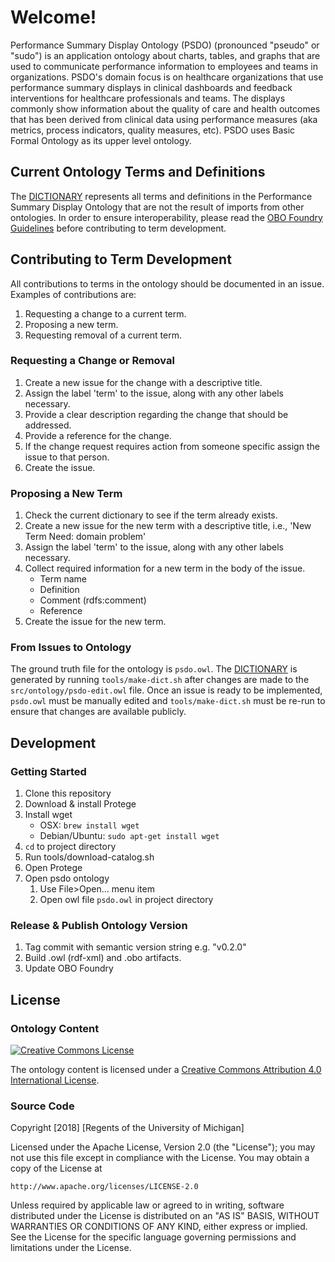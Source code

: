 # Welcome!
Performance Summary Display Ontology (PSDO) (pronounced "pseudo" or "sudo") is an application ontology about charts, tables, and graphs that are used to communicate performance information to employees and teams in organizations. PSDO's domain focus is on healthcare organizations that use performance summary displays in clinical dashboards and feedback interventions for healthcare professionals and teams. The displays commonly show information about the quality of care and health outcomes that has been derived from clinical data using performance measures (aka metrics, process indicators, quality measures, etc). PSDO uses Basic Formal Ontology as its upper level ontology.

## Current Ontology Terms and Definitions
The [DICTIONARY](DICTIONARY.md) represents all terms and definitions in the Performance Summary Display Ontology that are not the result of imports from other ontologies. In order to ensure interoperability, please read the [OBO Foundry Guidelines](http://obofoundry.org/principles/fp-000-summary.html) before contributing to term development.

## Contributing to Term Development
All contributions to terms in the ontology should be documented in an issue. Examples of contributions are:
1. Requesting a change to a current term.
1. Proposing a new term.
1. Requesting removal of a current term.

### Requesting a Change or Removal
1. Create a new issue for the change with a descriptive title.
1. Assign the label 'term' to the issue, along with any other labels necessary.
1. Provide a clear description regarding the change that should be addressed.
1. Provide a reference for the change.
1. If the change request requires action from someone specific assign the issue to that person.
1. Create the issue.

### Proposing a New Term
1. Check the current dictionary to see if the term already exists.
1. Create a new issue for the new term with a descriptive title, i.e., 'New Term Need: domain problem'
1. Assign the label 'term' to the issue, along with any other labels necessary.
1. Collect required information for a new term in the body of the issue.
    * Term name
    * Definition
    * Comment (rdfs:comment)
    * Reference
1. Create the issue for the new term.

### From Issues to Ontology
The ground truth file for the ontology is `psdo.owl`. The [DICTIONARY](DICTIONARY.md) is generated by running `tools/make-dict.sh` after changes are made to the `src/ontology/psdo-edit.owl` file. Once an issue is ready to be implemented, `psdo.owl` must be manually edited and `tools/make-dict.sh` must be re-run to ensure that changes are available publicly.

## Development
### Getting Started
1. Clone this repository
1. Download & install Protege
1. Install wget
    * OSX: `brew install wget`
    * Debian/Ubuntu: `sudo apt-get install wget`
1. `cd` to project directory
1. Run tools/download-catalog.sh
1. Open Protege
1. Open psdo ontology
    1. Use File>Open... menu item
    2. Open owl file `psdo.owl` in project directory

### Release & Publish Ontology Version
1. Tag commit with semantic version string e.g. "v0.2.0"
1. Build .owl (rdf-xml) and .obo artifacts.
1. Update OBO Foundry

## License
### Ontology Content
<a rel="license" href="http://creativecommons.org/licenses/by/4.0/">
  <img alt="Creative Commons License" style="border-width:0" src="https://i.creativecommons.org/l/by/4.0/88x31.png" />
</a>

The ontology content is licensed under a <a rel="license" href="http://creativecommons.org/licenses/by/4.0/">Creative Commons Attribution 4.0 International License</a>.

### Source Code
Copyright [2018] [Regents of the University of Michigan]

Licensed under the Apache License, Version 2.0 (the "License");
you may not use this file except in compliance with the License.
You may obtain a copy of the License at

    http://www.apache.org/licenses/LICENSE-2.0

Unless required by applicable law or agreed to in writing, software
distributed under the License is distributed on an "AS IS" BASIS,
WITHOUT WARRANTIES OR CONDITIONS OF ANY KIND, either express or implied.
See the License for the specific language governing permissions and
limitations under the License.
